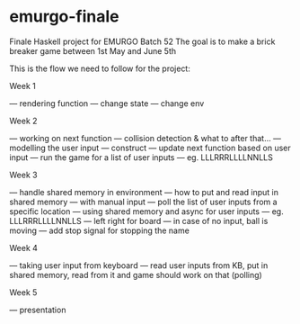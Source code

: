 # emurgo-finale
Finale Haskell project for EMURGO Batch 52
The goal is to make a brick breaker game between 1st May and June 5th

This is the flow we need to follow for the project:

Week 1 

— rendering function 
— change state
— change env

Week 2

— working on next function — collision detection & what to after that…
—  modelling the user input — construct — update next function based on user input
— run the game for a list of user inputs — eg. LLLRRRLLLLNNLLS


Week 3

— handle shared memory in environment 
— how to put and read input in shared memory — with manual input
— poll the list of user inputs from a specific location — using shared memory and async for user inputs — eg. LLLRRRLLLLNNLLS
— left right for board
— in case of no input, ball is moving
— add stop signal for stopping the name

Week 4 

— taking user input from keyboard
—  read user inputs from KB, put in shared memory, read from it and game should work on that (polling)

Week 5

— presentation

